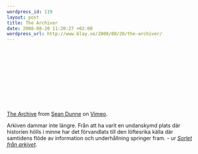 ```yaml
--- 
wordpress_id: 119
layout: post
title: The Archiver
date: 2008-08-20 11:20:27 +02:00
wordpress_url: http://www.blay.se/2008/08/20/the-archiver/
---
```

<object width="300" height="169">	<param name="allowfullscreen" value="true" />	<param name="allowscriptaccess" value="always" />	<param name="movie" value="http://www.vimeo.com/moogaloop.swf?clip_id=1546186&amp;server=www.vimeo.com&amp;show_title=1&amp;show_byline=1&amp;show_portrait=0&amp;color=00ADEF&amp;fullscreen=1" />	<embed src="http://www.vimeo.com/moogaloop.swf?clip_id=1546186&amp;server=www.vimeo.com&amp;show_title=1&amp;show_byline=1&amp;show_portrait=0&amp;color=00ADEF&amp;fullscreen=1" type="application/x-shockwave-flash" allowfullscreen="true" allowscriptaccess="always" width="300" height="169"></embed></object><br /><a href="http://www.vimeo.com/1546186?pg=embed&amp;sec=1546186">The Archive</a> from <a href="http://www.vimeo.com/user674450?pg=embed&amp;sec=1546186">Sean Dunne</a> on <a href="http://vimeo.com?pg=embed&amp;sec=1546186">Vimeo</a>.

Arkiven dammar inte längre. Från att ha varit en undanskymd plats där historien hölls i minne har det förvandlats till den löftesrika källa där samtidens flöde av information och underhållning springer fram. - ur <a href="http://www.glanta.org/prod_ernst.lasso"><em>Sorlet från arkivet</em></a>.
